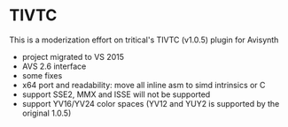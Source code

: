 # TIVTC

This is a moderization effort on tritical's TIVTC (v1.0.5) plugin for Avisynth

- project migrated to VS 2015
- AVS 2.6 interface
- some fixes
- x64 port and readability: move all inline asm to simd intrinsics or C
- support SSE2, MMX and ISSE will not be supported
- support YV16/YV24 color spaces (YV12 and YUY2 is supported by the original 1.0.5)
